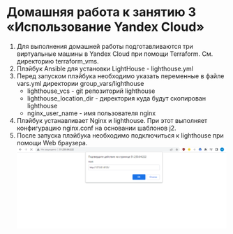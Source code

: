 # Домашняя работа к занятию 3 «Использование Yandex Cloud»

1. Для выполнения домашней работы подготавливаются три виртуальные машины в Yandex Cloud при помощи Terraform. См. директорию terraform_vms.
2. Плэйбук Ansible для установки LightHouse - lighthouse.yml
3. Перед запуском плэйбука необходимо указать переменные в файле vars.yml директории group_vars/lighthouse
    - lighthouse_vcs - git репозиторий lighthouse
    - lighthouse_location_dir - директория куда будут скопирован lighthouse
    - nginx_user_name - имя пользователя nginx
4. Плэйбук устанавливает Nginx и lighthouse. При этот выполняет конфигурацию nginx.conf на основании шаблонов j2.
5. После запуска плэйбука необходимо подключиться к lighthouse при помощи Web браузера.
![web](/jpg/1.png)

